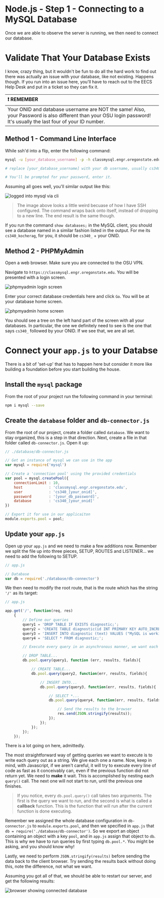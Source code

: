 # Node.js - Step 1 - Connecting to a MySQL Database
Once we are able to observe the server is running, we then need to connect our database.

# Validate That Your Database Exists

I know, crazy thing, but it wouldn't be fun to do all the hard work to find out there was actually an issue with your database, like not existing. Happens though. If you run into an issue here, you'll have to reach out to the EECS Help Desk and put in a ticket so they can fix it.

|:exclamation: REMEMBER|
|:--------------|
|Your ONID and database username are NOT the same! Also, your Password is also different than your OSU login password! It's usually the last four of your ID number.|

## Method 1 - Command Line Interface

While ssh'd into a flip, enter the following command:

```bash
mysql -u [your_database_username] -p -h classmysql.engr.oregonstate.edu

# replace [your_database_username] with your db username, usually cs340_[your_onid]

# You'll be prompted for your password, enter it.
```

Assuming all goes well, you'll similar output like this:

![logged into mysql via cli](./assets/database-cli.png)

> The image above looks a little weird becuase of how I have SSH configured. The command wraps back onto itself, instead of dropping to a new line. The end result is the same though.

If you run the command `show databases;` in the MySQL client, you should see a database named in a similar fashion listed in the output. For me its `cs340_kocherag`, for you, it should be `cs340_` + your ONID.

## Method 2 - PHPMyAdmin

Open a web browser. Make sure you are connected to the OSU VPN.

Navigate to `https://classmysql.engr.oregonstate.edu`. You will be presented with a login screen.

![phpmyadmin login screen](./assets/php-myadmin-login.png)

Enter your correct database credentials here and click `Go`. You will be at your database home screen.

![phpmyadmin home screen](./assets/php-myadmin-home.png)

You should see a tree on the left hand part of the screen with all your databases. In particular, the one we definitely need to see is the one that says `cs340_` followed by your ONID. If we see that, we are all set.

# Connect your `app.js` to your Databse

There is a bit of 'set-up' that has to happen here but consider it more like building a foundation before you start building the house.

## Install the `mysql` package

From the root of your project run the following command in your terminal:

```bash
npm i mysql --save
```

## Create the `database` folder and `db-connector.js`

From the root of our project, create a folder called `database`. We want to stay organized, this is a step in that direction. Next, create a file in that folder called `db-connector.js`. Open it up:

```javascript
// ./database/db-connector.js

// Get an instance of mysql we can use in the app
var mysql = require('mysql')

// Create a 'connection pool' using the provided credentials
var pool = mysql.createPool({
    connectionLimit : 10,
    host            : 'classmysql.engr.oregonstate.edu',
    user            : 'cs340_[your_onid]',
    password        : '[your_db_password]',
    database        : 'cs340_[your_onid]'
})

// Export it for use in our applicaiton
module.exports.pool = pool;
```

## Update your `app.js`

Open up your `app.js` and we need to make a few additions now. Remember we split the file up into three pieces, SETUP, ROUTES and LISTENER... we need to add the following to SETUP.

```javascript
// app.js

// Database
var db = require('./database/db-connector')
```

We then need to modify the root route, that is the route which has the string `'/'` as its target:

```javascript
// app.js 

app.get('/', function(req, res)
    {
        // Define our queries
        query1 = 'DROP TABLE IF EXISTS diagnostic;';
        query2 = 'CREATE TABLE diagnostic(id INT PRIMARY KEY AUTO_INCREMENT, text VARCHAR(255) NOT NULL);';
        query3 = 'INSERT INTO diagnostic (text) VALUES ("MySQL is working for ONIDhere!")'; //replace with your onid
        query4 = 'SELECT * FROM diagnostic;';

        // Execute every query in an asynchronous manner, we want each query to finish before the next one starts

        // DROP TABLE...
        db.pool.query(query1, function (err, results, fields){

            // CREATE TABLE...
            db.pool.query(query2, function(err, results, fields){

                // INSERT INTO...
                db.pool.query(query3, function(err, results, fields){

                    // SELECT *...
                    db.pool.query(query4, function(err, results, fields){

                        // Send the results to the browser
                        res.send(JSON.stringify(results));
                    });
                });
            });
        });
    });
```

There is a lot going on here, admittedly.

The most straightforward way of getting queries we want to execute is to write each query out as a string. We give each one a name. Now, keep in mind, with Javascript, if we aren't careful, it will try to execute every line of code as fast as it conceivably can, even if the previous function did not return yet. We need to **make** it wait. This is accomplished by nesting each `query()` call. The next one will not start to run, until the previous one finishes.

> If you notice, every `db.pool.query()` call takes two arguments. The first is the query we want to run, and the second is what is called a **callback** function. This is the function that will run after the current function is done executing.

Remember we assigned the whole database configuration in `db-connector.js` to `module.exports.pool`, and then we specified in `app.js` that `db = require('./database/db-connector')`. So we export an object containing an object with a key `pool`, and in `app.js` assign that object to `db`. This is why we have to run queries by first typing `db.pool.*`. You might be asking, and you should know why!

Lastly, we need to perform `JSON.stringify(results)` before sending the data back to the client browser. Try sending the results back without doing this, note the difference, not what we want.

Assuming you got all of that, we should be able to restart our server, and get the following results:

![browser showing connected database](./assets/db-connected.png)







